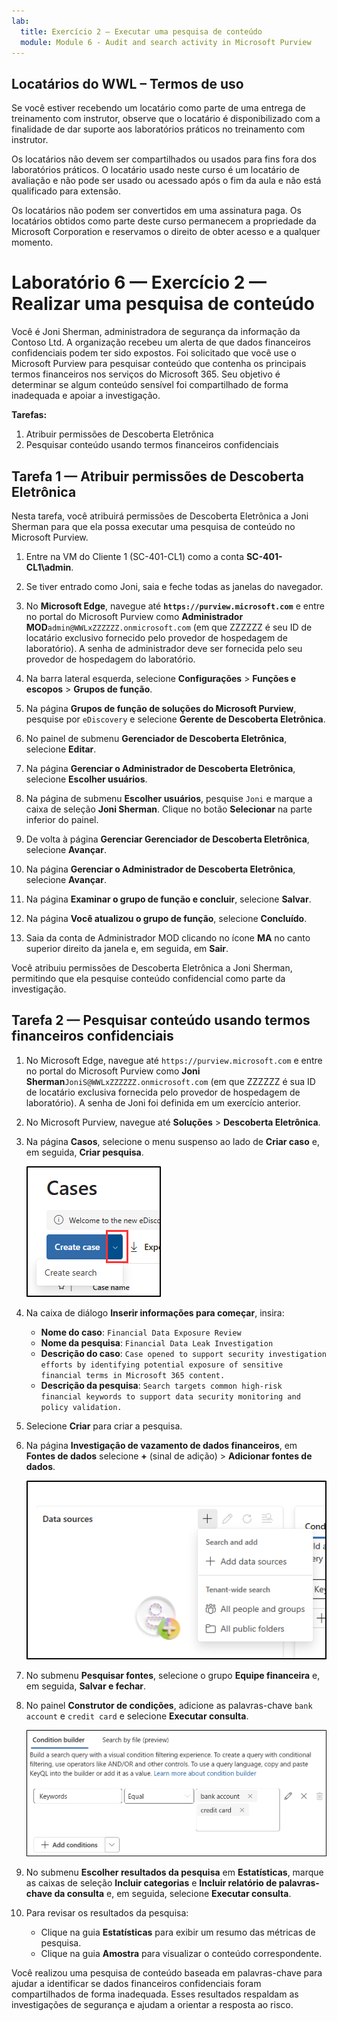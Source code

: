 ```yaml
---
lab:
  title: Exercício 2 — Executar uma pesquisa de conteúdo
  module: Module 6 - Audit and search activity in Microsoft Purview
---
```


## Locatários do WWL – Termos de uso

Se você estiver recebendo um locatário como parte de uma entrega de treinamento com instrutor, observe que o locatário é disponibilizado com a finalidade de dar suporte aos laboratórios práticos no treinamento com instrutor.

Os locatários não devem ser compartilhados ou usados para fins fora dos laboratórios práticos. O locatário usado neste curso é um locatário de avaliação e não pode ser usado ou acessado após o fim da aula e não está qualificado para extensão.

Os locatários não podem ser convertidos em uma assinatura paga. Os locatários obtidos como parte deste curso permanecem a propriedade da Microsoft Corporation e reservamos o direito de obter acesso e a qualquer momento.

# Laboratório 6 — Exercício 2 — Realizar uma pesquisa de conteúdo

Você é Joni Sherman, administradora de segurança da informação da Contoso Ltd. A organização recebeu um alerta de que dados financeiros confidenciais podem ter sido expostos. Foi solicitado que você use o Microsoft Purview para pesquisar conteúdo que contenha os principais termos financeiros nos serviços do Microsoft 365. Seu objetivo é determinar se algum conteúdo sensível foi compartilhado de forma inadequada e apoiar a investigação.

**Tarefas:**

1. Atribuir permissões de Descoberta Eletrônica
1. Pesquisar conteúdo usando termos financeiros confidenciais

## Tarefa 1 — Atribuir permissões de Descoberta Eletrônica

Nesta tarefa, você atribuirá permissões de Descoberta Eletrônica a Joni Sherman para que ela possa executar uma pesquisa de conteúdo no Microsoft Purview.

1. Entre na VM do Cliente 1 (SC-401-CL1) como a conta **SC-401-CL1\admin**.

1. Se tiver entrado como Joni, saia e feche todas as janelas do navegador.

1. No **Microsoft Edge**, navegue até **`https://purview.microsoft.com`** e entre no portal do Microsoft Purview como **Administrador MOD**`admin@WWLxZZZZZZ.onmicrosoft.com` (em que ZZZZZZ é seu ID de locatário exclusivo fornecido pelo provedor de hospedagem de laboratório). A senha de administrador deve ser fornecida pelo seu provedor de hospedagem do laboratório.

1. Na barra lateral esquerda, selecione **Configurações** > **Funções e escopos** > **Grupos de função**.

1. Na página **Grupos de função de soluções do Microsoft Purview**, pesquise por `eDiscovery` e selecione **Gerente de Descoberta Eletrônica**.

1. No painel de submenu **Gerenciador de Descoberta Eletrônica**, selecione **Editar**.

1. Na página **Gerenciar o Administrador de Descoberta Eletrônica**, selecione **Escolher usuários**.

1. Na página de submenu **Escolher usuários**, pesquise `Joni` e marque a caixa de seleção **Joni Sherman**. Clique no botão **Selecionar** na parte inferior do painel.

1. De volta à página **Gerenciar Gerenciador de Descoberta Eletrônica**, selecione **Avançar**.

1. Na página **Gerenciar o Administrador de Descoberta Eletrônica**, selecione **Avançar**.

1. Na página **Examinar o grupo de função e concluir**, selecione **Salvar**.

1. Na página **Você atualizou o grupo de função**, selecione **Concluído**.

1. Saia da conta de Administrador MOD clicando no ícone **MA** no canto superior direito da janela e, em seguida, em **Sair**.

Você atribuiu permissões de Descoberta Eletrônica a Joni Sherman, permitindo que ela pesquise conteúdo confidencial como parte da investigação.

## Tarefa 2 — Pesquisar conteúdo usando termos financeiros confidenciais

1. No Microsoft Edge, navegue até `https://purview.microsoft.com` e entre no portal do Microsoft Purview como **Joni Sherman**`JoniS@WWLxZZZZZZ.onmicrosoft.com` (em que ZZZZZZ é sua ID de locatário exclusiva fornecida pelo provedor de hospedagem de laboratório). A senha de Joni foi definida em um exercício anterior.

1. No Microsoft Purview, navegue até **Soluções** > **Descoberta Eletrônica**.

1. Na página **Casos**, selecione o menu suspenso ao lado de **Criar caso** e, em seguida, **Criar pesquisa**.

   ![Captura de tela mostrando onde criar uma pesquisa na Descoberta Eletrônica.](../Media/ediscovery-create-search.png)

1. Na caixa de diálogo **Inserir informações para começar**, insira:

   - **Nome do caso**: `Financial Data Exposure Review`
   - **Nome da pesquisa**: `Financial Data Leak Investigation`
   - **Descrição do caso**: `Case opened to support security investigation efforts by identifying potential exposure of sensitive financial terms in Microsoft 365 content.`
   - **Descrição da pesquisa**: `Search targets common high-risk financial keywords to support data security monitoring and policy validation.`

1. Selecione **Criar** para criar a pesquisa.

1. Na página **Investigação de vazamento de dados financeiros**, em **Fontes de dados** selecione **+** (sinal de adição) > **Adicionar fontes de dados**.

   ![Captura de tela mostrando adicionar fontes de dados na Pesquisa de conteúdo.](../Media/content-search-data-sources.png)

1. No submenu **Pesquisar fontes**, selecione o grupo **Equipe financeira** e, em seguida, **Salvar e fechar**.

1. No painel **Construtor de condições**, adicione as palavras-chave `bank account` e `credit card` e selecione **Executar consulta**.

   ![Captura de tela mostrando o construtor de condições na Pesquisa de conteúdo.](../Media/content-search-query-builder.png)

1. No submenu **Escolher resultados da pesquisa** em **Estatísticas**, marque as caixas de seleção **Incluir categorias** e **Incluir relatório de palavras-chave da consulta** e, em seguida, selecione **Executar consulta**.

1. Para revisar os resultados da pesquisa:

   - Clique na guia **Estatísticas** para exibir um resumo das métricas de pesquisa.
   - Clique na guia **Amostra** para visualizar o conteúdo correspondente.

Você realizou uma pesquisa de conteúdo baseada em palavras-chave para ajudar a identificar se dados financeiros confidenciais foram compartilhados de forma inadequada. Esses resultados respaldam as investigações de segurança e ajudam a orientar a resposta ao risco.
